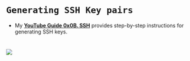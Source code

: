 # `Generating SSH Key pairs`
- My **[YouTube Guide 0x0B. SSH](https://www.youtube.com/watch?v=Sw1jBsnvY6g&t=2476s)** provides step-by-step instructions for generating SSH keys.
#
![](https://www.cloudpanel.io/astatic/assets/images/article/2023/116/hero.svg?v=2.0.11)
